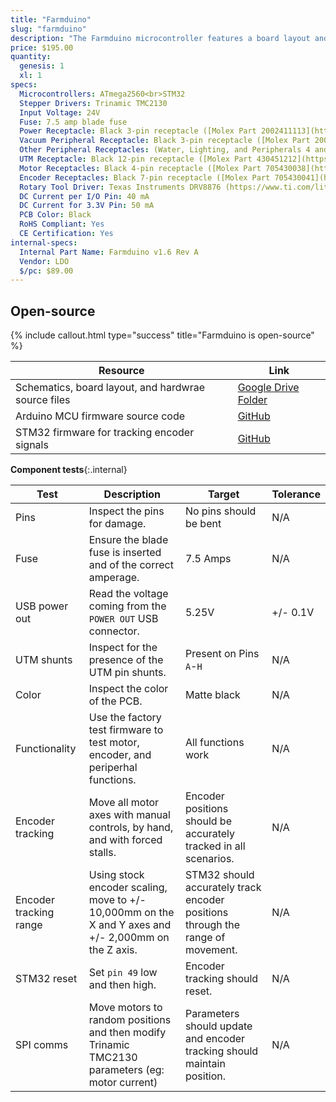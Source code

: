 ```yaml
---
title: "Farmduino"
slug: "farmduino"
description: "The Farmduino microcontroller features a board layout and connectors that are optimized for FarmBot. It receives G-code commands from the Raspberry Pi and then moves the motors, reads sensors, activate peripherals, and more. It features integrated Trinamic TMC2130 stepper drivers for ultra quiet movements and an STM32 coprocessor dedicated to monitoring the rotary encoders."
price: $195.00
quantity:
  genesis: 1
  xl: 1
specs:
  Microcontrollers: ATmega2560<br>STM32
  Stepper Drivers: Trinamic TMC2130
  Input Voltage: 24V
  Fuse: 7.5 amp blade fuse
  Power Receptacle: Black 3-pin receptacle ([Molex Part 2002411113](https://www.molex.com/molex/products/part-detail/pcb_headers/2002411113))
  Vacuum Peripheral Receptacle: Black 3-pin receptacle ([Molex Part 2002411113](https://www.molex.com/molex/products/part-detail/pcb_headers/2002411113))
  Other Peripheral Receptacles: (Water, Lighting, and Peripherals 4 and 5) - Black 2-pin receptacle ([Molex Part 151048-1206](https://www.molex.com/molex/products/part-detail/pcb_headers/1510481206))
  UTM Receptacle: Black 12-pin receptacle ([Molex Part 430451212](https://www.molex.com/molex/products/part-detail/pcb_headers/0430451212))
  Motor Receptacles: Black 4-pin receptacle ([Molex Part 705430038](https://www.molex.com/molex/products/part-detail/pcb_headers/0705430038))
  Encoder Receptacles: Black 7-pin receptacle ([Molex Part 705430041](https://www.molex.com/molex/products/part-detail/pcb_headers/0705430041))
  Rotary Tool Driver: Texas Instruments DRV8876 (https://www.ti.com/lit/ds/symlink/drv8876.pdf) H-bridge motor driver with integrated current sense and regulation
  DC Current per I/O Pin: 40 mA
  DC Current for 3.3V Pin: 50 mA
  PCB Color: Black
  RoHS Compliant: Yes
  CE Certification: Yes
internal-specs:
  Internal Part Name: Farmduino v1.6 Rev A
  Vendor: LDO
  $/pc: $89.00
---
```


## Open-source

{%
include callout.html
type="success"
title="Farmduino is open-source"
%}

|Resource|Link|
|--------|----|
|Schematics, board layout, and hardwrae source files|[Google Drive Folder](https://drive.google.com/drive/folders/1mUYvzC2uOgCfWoyfXvQitavsMF2ly5H-?usp=sharing)
|Arduino MCU firmware source code|[GitHub](https://github.com/FarmBot/farmbot-arduino-firmware)
|STM32 firmware for tracking encoder signals|[GitHub](https://github.com/MotorDynamicsLab/encoder-tracker/releases/tag/v1.0.2)

**Component tests**{:.internal}

|Test         |Description  |Target       |Tolerance    |
|-------------|-------------|-------------|-------------|
|Pins         |Inspect the pins for damage.|No pins should be bent|N/A
|Fuse         |Ensure the blade fuse is inserted and of the correct amperage.|7.5 Amps|N/A
|USB power out|Read the voltage coming from the `POWER OUT` USB connector.|5.25V|+/- 0.1V
|UTM shunts   |Inspect for the presence of the UTM pin shunts.|Present on Pins `A`-`H`|N/A
|Color        |Inspect the color of the PCB.|Matte black|N/A
|Functionality|Use the factory test firmware to test motor, encoder, and periperhal functions.|All functions work|N/A
|Encoder tracking|Move all motor axes with manual controls, by hand, and with forced stalls.|Encoder positions should be accurately tracked in all scenarios.|N/A
|Encoder tracking range|Using stock encoder scaling, move to +/- 10,000mm on the X and Y axes and +/- 2,000mm on the Z axis.|STM32 should accurately track encoder positions through the range of movement.|N/A
|STM32 reset  |Set `pin 49` low and then high.|Encoder tracking should reset.|N/A
|SPI comms    |Move motors to random positions and then modify Trinamic TMC2130 parameters (eg: motor current)|Parameters should update and encoder tracking should maintain position.|N/A
